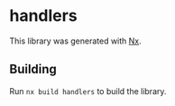 # handlers

This library was generated with [Nx](https://nx.dev).

## Building

Run `nx build handlers` to build the library.
